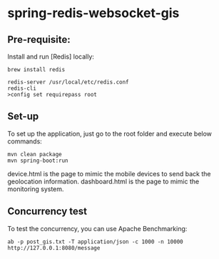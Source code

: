 # spring-redis-websocket-gis

## Pre-requisite:
Install and run [Redis] locally:
```
brew install redis

redis-server /usr/local/etc/redis.conf 
redis-cli
>config set requirepass root
```

## Set-up
To set up the application, just go to the root folder and execute below commands:
```
mvn clean package
mvn spring-boot:run
```
device.html is the page to mimic the mobile devices to send back the geolocation information.
dashboard.html is the page to mimic the monitoring system.

## Concurrency test
To test the concurrency, you can use Apache Benchmarking:
```
ab -p post_gis.txt -T application/json -c 1000 -n 10000  http://127.0.0.1:8080/message
```
